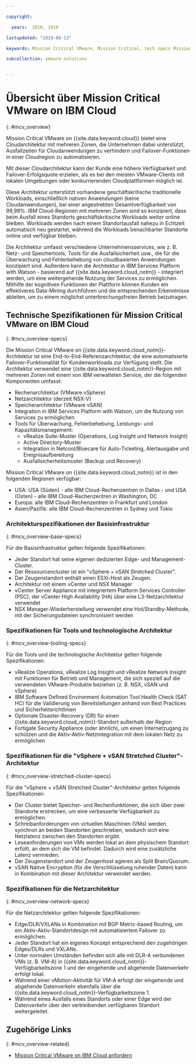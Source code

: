 ```yaml
---

copyright:

  years:  2016, 2019

lastupdated: "2019-06-13"

keywords: Mission Critical VMware, Mission Critical, tech specs Mission Critical

subcollection: vmware-solutions


---
```


# Übersicht über Mission Critical VMware on IBM Cloud
{: #mcv_overview}

Mission Critical VMware on {{site.data.keyword.cloud}} bietet eine Cloudarchitektur mit mehreren Zonen, die Unternehmen dabei unterstützt, Ausfallzeiten für Cloudanwendungen zu verhindern und Failover-Funktionen in einer Cloudregion zu automatisieren.

Mit dieser Cloudarchitektur kann der Kunde eine höhere Verfügbarkeit und Failover-Erfolgsquote erzielen, als es bei den meisten VMware-Clients mit lokalen Umgebungen oder konkurrierenden Cloudplattformen möglich ist.

Diese Architektur unterstützt vorhandene geschäftskritische traditionelle Workloads, einschließlich nativen Anwendungen (keine Cloudanwendungen), bei einer angestrebten Gesamtverfügbarkeit von 99,99%. IBM Cloud-Regionen mit mehreren Zonen sind so konzipiert, dass beim Ausfall eines Standorts geschäftskritische Workloads weiter online bleiben. Workloads werden nach einem Standortausfall nahezu in Echtzeit automatisch neu gestartet, während die Workloads benachbarter Standorte online und verfügbar bleiben.

Die Architektur umfasst verschiedene Unternehmensservices, wie z. B. Netz- und Speichertools, Tools für die Ausfallsicherheit usw., die für die Überwachung und Fehlerbehebung von cloudbasierten Anwendungen konzipiert sind. Außerdem kann die Architektur in IBM Services Platform with Watson - basierend auf {{site.data.keyword.cloud_notm}} - integriert werden, um eine weitergehende Nutzung der Services zu ermöglichen. Mithilfe der kognitiven Funktionen der Plattform können Kunden ein effektiveres Data-Mining durchführen und die entsprechenden Erkenntnisse ableiten, um zu einem möglichst unterbrechungsfreien Betrieb beizutragen.

## Technische Spezifikationen für Mission Critical VMware on IBM Cloud
{: #mcv_overview-specs}

Die Mission Critical VMware on {{site.data.keyword.cloud_notm}}-Architektur ist eine End-to-End-Referenzarchitektur, die eine automatisierte Failover-Funktionalität für Kundenworkloads zur Verfügung stellt. Die Architektur verwendet eine {{site.data.keyword.cloud_notm}}-Region mit mehreren Zonen mit einem von IBM verwalteten Service, der die folgenden Komponenten umfasst:

* Rechenarchitektur (VMware vSphere)
* Netzarchitektur (derzeit NSX-V)
* Speicherarchitektur (VMware vSAN)
* Integration in IBM Services Platform with Watson, um die Nutzung von Services zu ermöglichen
* Tools für Überwachung, Fehlerbehebung, Leistungs- und Kapazitätsmanagement:
  * vRealize Suite-Muster (Operations, Log Insight und Network Insight)
  * Active Directory-Muster
  * Integration in Netcool/Bluecare für Auto-Ticketing, Alertausgabe und Ereignisaufbereitung
  * Ausfallsicherheitsmuster (Backup und Recovery)

Mission Critical VMware on {{site.data.keyword.cloud_notm}} ist in den folgenden Regionen verfügbar:
* USA: USA (Süden) - alle IBM Cloud-Rechenzentren in Dallas - und USA (Osten) - alle IBM Cloud-Rechenzentren in Washington, DC
* Europa: alle IBM Cloud-Rechenzentren in Frankfurt und London
* Asien/Pazifik: alle IBM Cloud-Rechenzentren in Sydney und Tokio

### Architekturspezifikationen der Basisinfrastruktur
{: #mcv_overview-base-specs}

Für die Basisinfrastruktur gelten folgende Spezifikationen:
* Jeder Standort hat seine eigenen dedizierten Edge- und Management-Cluster.
* Der Ressourcencluster ist ein "vSphere + vSAN Stretched Cluster".
* Der Zeugenstandort enthält einen ESXi-Host als Zeugen.
* Architektur mit einem vCenter und NSX Manager
* vCenter Server Appliance mit integriertem Platform Services Controller (PSC), der vCenter High Availability (HA) über eine L3-Netzarchitektur verwendet
* NSX Manager-Wiederherstellung verwendet eine Hot/Standby-Methode, mit der Sicherungsdateien synchronisiert werden

### Spezifikationen für Tools und technologische Architektur
{: #mcv_overview-tooling-specs}

Für die Tools und die technologische Architektur gelten folgende Spezifikationen:
* vRealize Operations, vRealize Log Insight und vRealize Network Insight mit Funktionen für Betrieb und Management, die sich speziell auf die verwendeten VMware-Produkte beziehen (z. B. NSX, vSAN und vSphere)
* IBM Software Defined Environment Automation Tool Health Check (SAT HC) für die Validierung von Bereitstellungen anhand von Best Practices und Sicherheitsrichtlinien
* Optionale Disaster-Recovery (DR) für einen {{site.data.keyword.cloud_notm}}-Standort außerhalb der Region
* Fortigate Security Appliance (oder ähnlich), um einen Internetzugang zu schützen und die Aktiv-Aktiv-Netzintegration mit dem lokalen Netz zu ermöglichen

### Spezifikationen für die "vSphere + vSAN Stretched Cluster"-Architektur
{: #mcv_overview-stretched-cluster-specs}

Für die "vSphere + vSAN Stretched Cluster"-Architektur gelten folgende Spezifikationen:
* Der Cluster bietet Speicher- und Rechenfunktionen, die sich über zwei Standorte erstrecken, um eine verbesserte Verfügbarkeit zu ermöglichen.
* Schreibanforderungen von virtuellen Maschinen (VMs) werden synchron an beiden Standorten geschrieben, wodurch sich eine Netzlatenz zwischen den Standorten ergibt.
* Leseanforderungen von VMs werden lokal an dem physischem Standort erfüllt, an dem sich die VM befindet. Dadurch wird eine zusätzliche Latenz vermieden.
* Der Zeugenstandort und der Zeugenhost agieren als Split Brain/Quorum.
* vSAN Native Encryption (für die Verschlüsselung ruhender Daten) kann in Kombination mit dieser Architektur verwendet werden.

### Spezifikationen für die Netzarchitektur
{: #mcv_overview-network-specs}

Für die Netzarchitektur gelten folgende Spezifikationen:
* Edge/DLR/VXLANs in Kombination mit BGP Metric-based Routing, um ein Aktiv-Aktiv-Standortdesign mit automatisiertem Failover zu ermöglichen.
* Jeder Standort hat ein eigenes Konzept entsprechend den zugehörigen Edges/DLRs und VXLANs.
* Unter normalen Umständen befinden sich alle mit DLR-A verbundenen VMs (z. B. VM-A) in {{site.data.keyword.cloud_notm}}-Verfügbarkeitszone 1 und der eingehende und abgehende Datenverkehr erfolgt lokal.
* Während einer vMotion-Aktivität für VM-A erfolgt der eingehende und abgehende Datenverkehr ebenfalls über die {{site.data.keyword.cloud_notm}}-Verfügbarkeitszone 1.
* Während eines Ausfalls eines Standorts oder einer Edge wird der Datenverkehr über den verbleibenden verfügbaren Standort weitergeleitet.

## Zugehörige Links
{: #mcv_overview-related}

* [Mission Critical VMware on IBM Cloud anfordern](/docs/services/vmwaresolutions/services?topic=vmware-solutions-managing_mcv)
